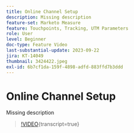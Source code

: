 ```yaml
---
title: Online Channel Setup
description: Missing description
feature-set: Marketo Measure
feature: Touchpoints, Tracking, UTM Parameters
role: User
level: Beginner
doc-type: Feature Video
last-substantial-update: 2023-09-22
jira: KT-14049
thumbnail: 3424422.jpeg
exl-id: 6b7cf1da-159f-4898-adfd-883ffd7b3ddd
---
```

# Online Channel Setup

Missing description

>[!VIDEO](https://video.tv.adobe.com/v/3424422/?learn=on){transcript=true}
